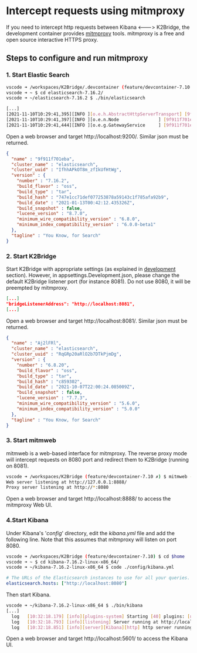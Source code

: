 # Intercept requests using mitmproxy

If you need to intercept http requests between Kibana <---> K2Bridge, the development container provides [mitmproxy](https://mitmproxy.org/) tools. mitmproxy is a free and open source interactive HTTPS proxy.

## Steps to configure and run mitmproxy

### 1. Start Elastic Search

```bash
vscode ➜ /workspaces/K2Bridge/.devcontainer (feature/devcontainer-7.10 ✗) $ cd $home
vscode ➜ ~ $ cd elasticsearch-7.16.2/
vscode ➜ ~/elasticsearch-7.16.2 $ ./bin/elasticsearch

[...]
[2021-11-10T10:29:41,395][INFO ][o.e.h.AbstractHttpServerTransport] [9f911f701eba] publish_address {127.0.0.1:9200}, bound_addresses {127.0.0.1:9200}
[2021-11-10T10:29:41,397][INFO ][o.e.n.Node               ] [9f911f701eba] started
[2021-11-10T10:29:41,444][INFO ][o.e.g.GatewayService     ] [9f911f701eba] recovered [0] indices into cluster_state
```

Open a web browser and target http://localhost:9200/. Similar json must be returned.

```json
{
  "name" : "9f911f701eba",
  "cluster_name" : "elasticsearch",
  "cluster_uuid" : "IfhhAPkOT8m_zfIkUfHtWg",
  "version" : {
    "number" : "7.16.2",
    "build_flavor" : "oss",
    "build_type" : "tar",
    "build_hash" : "747e1cc71def077253878a59143c1f785afa92b9",
    "build_date" : "2021-01-13T00:42:12.435326Z",
    "build_snapshot" : false,
    "lucene_version" : "8.7.0",
    "minimum_wire_compatibility_version" : "6.8.0",
    "minimum_index_compatibility_version" : "6.0.0-beta1"
  },
  "tagline" : "You Know, for Search"
}
```

### 2. Start K2Bridge

Start K2Bridge with appropriate settings (as explained in [development](./development.md) section). 
However, in appsettings.Development.json, please change the default K2Bridge listener port (for instance 8081). Do not use 8080, it will be preempted by mitmproxy.

``` json
[...]
"bridgeListenerAddress": "http://localhost:8081",
[...]
```

Open a web browser and target http://localhost:8081/. Similar json must be returned.

```json
{
  "name" : "Aj2lFRl",
  "cluster_name" : "elasticsearch",
  "cluster_uuid" : "RqGRp20aRlO2b7DTkPjmDg",
  "version" : {
    "number" : "6.8.20",
    "build_flavor" : "oss",
    "build_type" : "tar",
    "build_hash" : "c859302",
    "build_date" : "2021-10-07T22:00:24.085009Z",
    "build_snapshot" : false,
    "lucene_version" : "7.7.3",
    "minimum_wire_compatibility_version" : "5.6.0",
    "minimum_index_compatibility_version" : "5.0.0"
  },
  "tagline" : "You Know, for Search"
}
```

### 3. Start mitmweb 

mitmweb is a web-based interface for mitmproxy. The reverse proxy mode will intercept requests on 8080 port and redirect them to K2Bridge (running on 8081). 

```bash
vscode ➜ /workspaces/K2Bridge (feature/devcontainer-7.10 ✗) $ mitmweb --web-port 8888 --mode reverse:http://localhost:8081
Web server listening at http://127.0.0.1:8888/
Proxy server listening at http://*:8080
```

Open a web browser and target http://localhost:8888/ to access the mitmproxy Web UI.

### 4.Start Kibana

Under Kibana's '*config*' directory, edit the *kibana.yml* file and add the following line. Note that this assumes that mitmproxy will listen on port 8080.

```bash
vscode ➜ /workspaces/K2Bridge (feature/devcontainer-7.10) $ cd $home
vscode ➜ ~ $ cd kibana-7.16.2-linux-x86_64/
vscode ➜ ~/kibana-7.16.2-linux-x86_64 $ code ./config/kibana.yml
```
```yaml
# The URLs of the Elasticsearch instances to use for all your queries.
elasticsearch.hosts: ["http://localhost:8080"]
```

Then start Kibana.
```bash
vscode ➜ ~/kibana-7.16.2-linux-x86_64 $ ./bin/kibana
[...]
  log   [10:32:18.179] [info][plugins-system] Starting [40] plugins: [usageCollection,telemetryCollectionManager,telemetry,kibanaUsageCollection,securityOss,newsfeed,mapsLegacy,kibanaLegacy,share,legacyExport,embeddable,expressions,data,home,console,apmOss,management,indexPatternManagement,advancedSettings,savedObjects,dashboard,visualizations,inputControlVis,visTypeVega,visTypeTimelion,timelion,visTypeTable,visTypeMarkdown,tileMap,regionMap,visualize,esUiShared,charts,visTypeTimeseries,visTypeVislib,visTypeTagcloud,visTypeMetric,discover,savedObjectsManagement,bfetch]
  log   [10:32:18.793] [info][listening] Server running at http://localhost:5601
  log   [10:32:18.851] [info][server][Kibana][http] http server running at http://localhost:5601
```

Open a web browser and target http://localhost:5601/ to access the Kibana UI.
